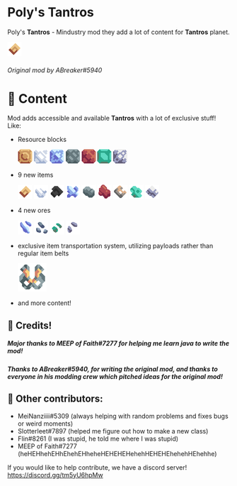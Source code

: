 # Poly's Tantros

Poly's **Tantros** - Mindustry mod they add a lot of content for **Tantros** planet.

![](assets/items.png)

###### Original mod by ABreaker#5940

# 🚀 Content 

Mod adds accessible and available **Tantros** with a lot of exclusive stuff! Like:
- Resource blocks

  ![](assets/sprites/blocks/resources/brass-block.png) ![](assets/sprites/blocks/resources/calcite-block.png) ![](assets/sprites/blocks/resources/cobalt-block.png) ![](assets/sprites/blocks/resources/nickel-block.png) ![](assets/sprites/blocks/resources/rubedo-block.png) ![](assets/sprites/blocks/resources/tcopper-block.png) ![](assets/sprites/blocks/resources/zinc-block.png)
- 9 new items

  ![](assets/sprites/items/brass.png) ![](assets/sprites/items/calcite.png) ![](assets/sprites/items/carbon.png) ![](assets/sprites/items/cobalt.png) ![](assets/sprites/items/nickel.png) ![](assets/sprites/items/rubedo.png) ![](assets/sprites/items/sheet-metal.png) ![](assets/sprites/items/tcopper.png) ![](assets/sprites/items/zinc.png)
- 4 new ores

  ![](assets/sprites/blocks/environment/ore-cobalt1.png) ![](assets/sprites/blocks/environment/ore-nickel1.png) ![](assets/sprites/blocks/environment/ore-tantros-copper1.png) ![](assets/sprites/blocks/environment/ore-zinc1.png)
- exclusive item transportation system, utilizing payloads rather than regular item belts

  ![](assets/sprites/blocks/distribution/payload-launcher.png)
- and more content!

## 📜 Credits!

##### Major thanks to MEEP of Faith#7277 for helping me learn java to write the mod!

##### Thanks to ABreaker#5940, for writing the original mod, and thanks to everyone in his modding crew which pitched ideas for the original mod!

## 📜 Other contributors:

- MeiNanziiii#5309 (always helping with random problems and fixes bugs or weird moments)
- Slotterleet#7897 (helped me figure out how to make a new class)
- Flin#8261 (I was stupid, he told me where I was stupid)
- MEEP of Faith#7277 (heHEHhehEHhEhehEHheheHEHEHEHehehHEHEHEhehehHEhehhe)

If you would like to help contribute, we have a discord server!
https://discord.gg/tm5yU6hpMw

